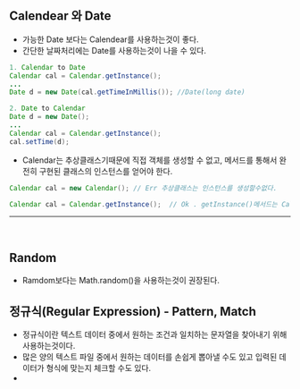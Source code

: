 ## Calendear 와 Date
  - 가능한 Date 보다는 Calendear를 사용하는것이 좋다.
  - 간단한 날짜처리에는 Date를 사용하는것이 나을 수 있다.
  ```java
  1. Calendar to Date
  Calendar cal = Calendar.getInstance();
  ...
  Date d = new Date(cal.getTimeInMillis()); //Date(long date)
  
  2. Date to Calendar
  Date d = new Date();
  ...
  Calendar cal = Calendar.getInstance();
  cal.setTime(d);
  ```
  - Calendar는 추상클래스기때문에 직접 객체를 생성할 수 없고, 메서드를 통해서 완전히 구현된 클래스의 인스턴스를 얻어야 한다.
  ```java
  Calendar cal = new Calendar(); // Err 추상클래스는 인스턴스를 생성할수없다.
  
  Calendar cal = Calendar.getInstance();  // Ok . getInstance()메서드는 Calendar 클래스를 구현한 클래스의 인스턴스를 반환한다.
  ```
---
<br>


## Random
  - Ramdom보다는 Math.random()을 사용하는것이 권장된다.

## 정규식(Regular Expression) - Pattern, Match
  - 정규식이란 텍스트 데이터 중에서 원하는 조건과 일치하는 문자열을 찾아내기 위해 사용하는것이다.
  - 많은 양의 텍스트 파일 중에서 원하는 데이터를 손쉽게 뽑아낼 수도 있고 입력된 데이터가 형식에 맞는지 체크할 수도 있다.
  - 
